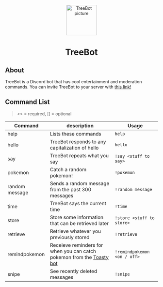 <center>
<img src="http://clipart-library.com/img1/1269981.png" alt="TreeBot picture" width="100">
<h1>TreeBot</h1>
</center>

## About
TreeBot is a Discord bot that has cool entertainment and moderation commands. You can invite TreeBot to your server with <a href="https://discord.com/api/oauth2/authorize?client_id=962052553221218304&permissions=8&scope=bot" target="_blank">this link!</a>

## Command List
><> = required, [] = optional

|	Command	| description	| Usage
|---------------|--------------------|--------------|
| help | Lists these commands| `help` |
| hello	|	TreeBot responds to any capitalization of hello	|	`hello`	|
| say | TreeBot repeats what you say | `!say <stuff to say>` |
| pokemon | Catch a random pokemon! | `!pokemon` |
| random message | Sends a random message from the past 300 messages | `!random message` |
| time | TreeBot says the current time | `!time` |
| store | Store some information that can be retrieved later | `!store <stuff to store>` |
| retrieve | Retrieve whatever you previously stored | `!retrieve` |
| remindpokemon | Receieve reminders for when you can catch pokemon from the <a href="https://toastybot.com/" target="_blank">Toasty bot</a> | `!remindpokemon <on / off>` |
| snipe | See recently deleted messages | `!snipe` |
